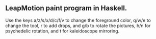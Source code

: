 ## LeapMotion paint program in Haskell.

Use the keys a/z/s/x/d/c/f/v to change the foreground color,
q/w/e to change the tool, r to add drops, and g/b to rotate the pictures,
h/n for psychedelic rotation, and t for kaleidoscope mirroring.
